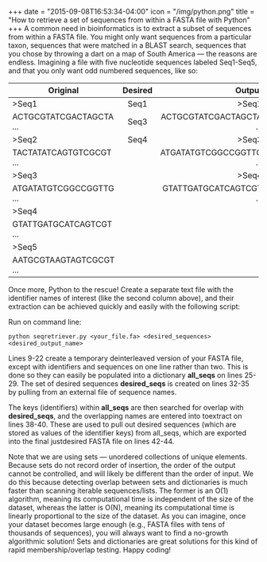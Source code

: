 +++
date = "2015-09-08T16:53:34-04:00"
icon = "/img/python.png"
title = "How to retrieve a set of sequences from within a FASTA file with Python"
+++
A common need in bioinformatics is to extract a subset of sequences from within a FASTA file. You might only want sequences from a particular taxon, sequences that were matched in a BLAST search, sequences that you chose by throwing a dart on a map of South America — the reasons are endless. Imagining a file with five nucleotide sequences labeled Seq1-Seq5, and that you only want odd numbered sequences, like so:

| **Original**            | **Desired**   | **Output**              |
| ----------------------- |:-------------:| -----------------------:|
| >Seq1                   | Seq1          | >Seq1                   | 
| ACTGCGTATCGACTAGCTA ... | Seq3          | ACTGCGTATCGACTAGCTA ... |
| >Seq2                   | Seq4          | >Seq3                   |
|TACTATATCAGTGTCGCGT ...  |               | ATGATATGTCGGCCGGTTG ... |
|>Seq3                    |               | >Seq4                   |
|ATGATATGTCGGCCGGTTG ...  |               | GTATTGATGCATCAGTCGT ... |
|>Seq4                    |
|GTATTGATGCATCAGTCGT ...  |
|>Seq5                    |
|AATGCGTAAGTAGTCGCGT ...  |

Once more, Python to the rescue! Create a separate text file with the identifier names of interest (like the second column above), and their extraction can be achieved quickly and easily with the following script:

<script src="https://gist.github.com/jfoox/3bdeabc263de32f98dd49cabb130fb8b.js"></script>

Run on command line:

```python seqretriever.py <your_file.fa> <desired_sequences> <desired_output_name> ```

Lines 9-22 create a temporary deinterleaved version of your FASTA file, except with identifiers and sequences on one line rather than two. This is done so they can easily be populated into a dictionary **all_seqs** on lines 25-29. The set of desired sequences **desired_seqs** is created on lines 32-35 by pulling from an external file of sequence names.
 
The keys (identifiers) within **all_seqs** are then searched for overlap with **desired_seqs**, and the overlapping names are entered into toextract on lines 38-40. These are used to pull out desired sequences (which are stored as values of the identifier keys) from all_seqs, which are exported into the final justdesired FASTA file on lines 42-44.

Note that we are using sets — unordered collections of unique elements. Because sets do not record order of insertion, the order of the output cannot be controlled, and will likely be different than the order of input. We do this because detecting overlap between sets and dictionaries is much faster than scanning iterable sequences/lists. The former is an O(1) algorithm, meaning its computational time is independent of the size of the dataset, whereas the latter is O(N), meaning its computational time is linearly proportional to the size of the dataset. As you can imagine, once your dataset becomes large enough (e.g., FASTA files with tens of thousands of sequences), you will always want to find a no-growth algorithmic solution! Sets and dictionaries are great solutions for this kind of rapid membership/overlap testing. Happy coding!

